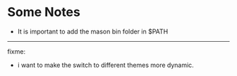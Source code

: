 # Some Notes

- It is important to add the mason bin folder in $PATH

---

fixme:

- i want to make the switch to different themes more dynamic.
